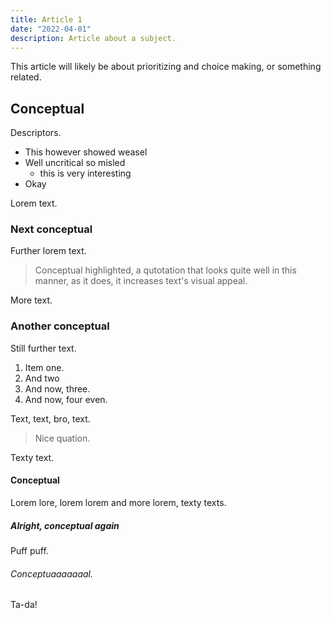 ```yaml
---
title: Article 1
date: "2022-04-01"
description: Article about a subject.
---
```


This article will likely be about prioritizing and choice making, or something related.

## Conceptual

Descriptors.

- This however showed weasel
- Well uncritical so misled
  - this is very interesting
- Okay

Lorem text.

### Next conceptual

Further lorem text.

> Conceptual highlighted, a qutotation that looks quite well in this manner,
> as it does, it increases text's visual appeal.

More text.

### Another conceptual

Still further text.

1.  Item one.
2.  And two
3.  And now, three.
4.  And now, four even.

Text, text, bro, text.

> Nice quation.

Texty text.

#### Conceptual

Lorem lore, lorem lorem and more lorem, texty texts.

##### Alright, conceptual again

Puff puff.

###### Conceptuaaaaaaal.

Ta-da!
